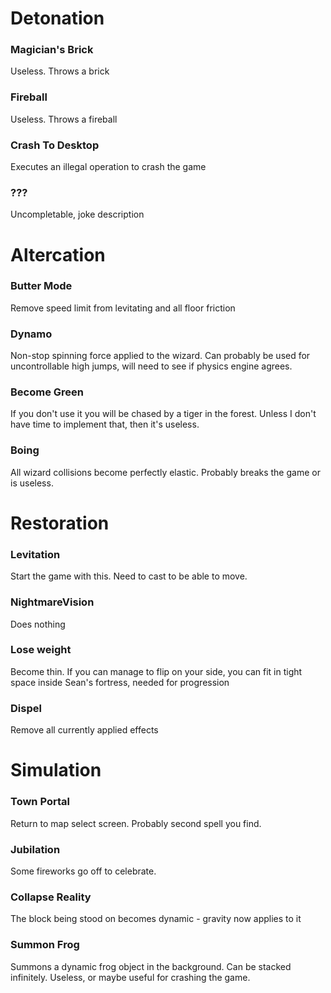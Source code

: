 # Detonation
### Magician's Brick
Useless. Throws a brick
### Fireball
Useless. Throws a fireball
### Crash To Desktop
Executes an illegal operation to crash the game
### ???
Uncompletable, joke description
# Altercation
### Butter Mode
Remove speed limit from levitating and all floor friction
### Dynamo
Non-stop spinning force applied to the wizard. Can probably be used for uncontrollable high jumps, will need to see if physics engine agrees.
### Become Green
If you don't use it you will be chased by a tiger in the forest. Unless I don't have time to implement that, then it's useless.
### Boing
All wizard collisions become perfectly elastic. Probably breaks the game or is useless.
# Restoration
### Levitation
Start the game with this. Need to cast to be able to move.
### NightmareVision
Does nothing
### Lose weight
Become thin. If you can manage to flip on your side, you can fit in tight space inside Sean's fortress, needed for progression
### Dispel
Remove all currently applied effects
# Simulation
### Town Portal
Return to map select screen. Probably second spell you find.
### Jubilation
Some fireworks go off to celebrate.
### Collapse Reality
The block being stood on becomes dynamic - gravity now applies to it 
### Summon Frog
Summons a dynamic frog object in the background. Can be stacked infinitely. Useless, or maybe useful for crashing the game.